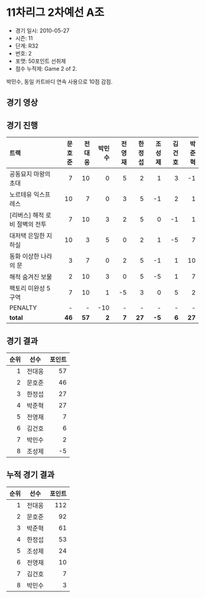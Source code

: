 # 11차리그 2차예선 A조

- 경기 일시: 2010-05-27
- 시즌: 11
- 단계: R32
- 번호: 2
- 포맷: 50포인트 선취제
- 점수 누적제: Game 2 of 2.



박민수, 동일 카트바디 연속 사용으로 10점 감점.

## 경기 영상
## 경기 진행

| 트랙 | 문호준 | 전대웅 | 박민수 | 전영재 | 한정섭 | 조성제 | 김건호 | 박준혁 |
|:---|---:|---:|---:|---:|---:|---:|---:|---:|
| 공동묘지 마왕의 초대 | 7 | 10 | 0 | 5 | 2 | 1 | 3 | -1 |
| 노르테유 익스프레스 | 10 | 7 | 0 | 3 | 5 | -1 | 2 | 1 |
| [리버스] 해적 로비 절벽의 전투 | 7 | 10 | 3 | 2 | 5 | 0 | -1 | 1 |
| 대저택 은밀한 지하실 | 10 | 3 | 5 | 0 | 2 | 1 | -5 | 7 |
| 동화 이상한 나라의 문 | 3 | 7 | 0 | 2 | 5 | -1 | 1 | 10 |
| 해적 숨겨진 보물 | 2 | 10 | 3 | 0 | 5 | -5 | 1 | 7 |
| 팩토리 미완성 5구역 | 7 | 10 | 1 | -5 | 3 | 0 | 5 | 2 |
| PENALTY | - | - | -10 | - | - | - | - | - |
| __total__ | __46__ | __57__ | __2__ | __7__ | __27__ | __-5__ | __6__ | __27__ |




## 경기 결과

| 순위 | 선수 | 포인트 |
|---:|:---:|---:|
| 1 | 전대웅 | 57 |
| 2 | 문호준 | 46 |
| 3 | 한정섭 | 27 |
| 4 | 박준혁 | 27 |
| 5 | 전영재 | 7 |
| 6 | 김건호 | 6 |
| 7 | 박민수 | 2 |
| 8 | 조성제 | -5 |

## 누적 경기 결과

| 순위 | 선수 | 포인트 |
|---:|:---:|---:|
| 1 | 전대웅 | 112 |
| 2 | 문호준 | 92 |
| 3 | 박준혁 | 61 |
| 4 | 한정섭 | 53 |
| 5 | 조성제 | 24 |
| 6 | 전영재 | 10 |
| 7 | 김건호 | 7 |
| 8 | 박민수 | 3 |

